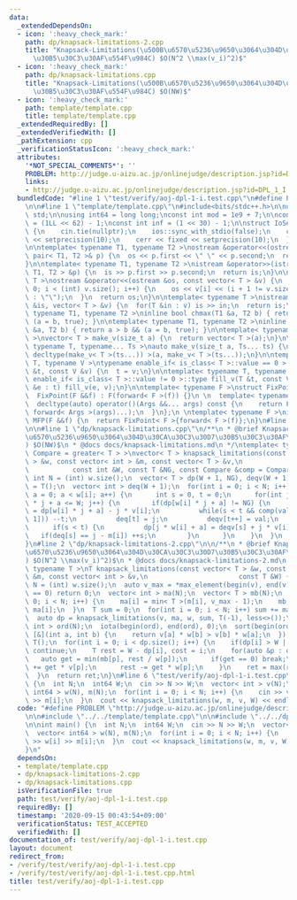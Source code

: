 ```yaml
---
data:
  _extendedDependsOn:
  - icon: ':heavy_check_mark:'
    path: dp/knapsack-limitations-2.cpp
    title: "Knapsack-Limitations(\u500B\u6570\u5236\u9650\u3064\u304D\u30CA\u30C3\u30D7\
      \u30B5\u30C3\u30AF\u554F\u984C) $O(N^2 \\max(v_i)^2)$"
  - icon: ':heavy_check_mark:'
    path: dp/knapsack-limitations.cpp
    title: "Knapsack-Limitations(\u500B\u6570\u5236\u9650\u3064\u304D\u30CA\u30C3\u30D7\
      \u30B5\u30C3\u30AF\u554F\u984C) $O(NW)$"
  - icon: ':heavy_check_mark:'
    path: template/template.cpp
    title: template/template.cpp
  _extendedRequiredBy: []
  _extendedVerifiedWith: []
  _pathExtension: cpp
  _verificationStatusIcon: ':heavy_check_mark:'
  attributes:
    '*NOT_SPECIAL_COMMENTS*': ''
    PROBLEM: http://judge.u-aizu.ac.jp/onlinejudge/description.jsp?id=DPL_1_I
    links:
    - http://judge.u-aizu.ac.jp/onlinejudge/description.jsp?id=DPL_1_I
  bundledCode: "#line 1 \"test/verify/aoj-dpl-1-i.test.cpp\"\n#define PROBLEM \"http://judge.u-aizu.ac.jp/onlinejudge/description.jsp?id=DPL_1_I\"\
    \n\n#line 1 \"template/template.cpp\"\n#include<bits/stdc++.h>\n\nusing namespace\
    \ std;\n\nusing int64 = long long;\nconst int mod = 1e9 + 7;\n\nconst int64 infll\
    \ = (1LL << 62) - 1;\nconst int inf = (1 << 30) - 1;\n\nstruct IoSetup {\n  IoSetup()\
    \ {\n    cin.tie(nullptr);\n    ios::sync_with_stdio(false);\n    cout << fixed\
    \ << setprecision(10);\n    cerr << fixed << setprecision(10);\n  }\n} iosetup;\n\
    \n\ntemplate< typename T1, typename T2 >\nostream &operator<<(ostream &os, const\
    \ pair< T1, T2 >& p) {\n  os << p.first << \" \" << p.second;\n  return os;\n\
    }\n\ntemplate< typename T1, typename T2 >\nistream &operator>>(istream &is, pair<\
    \ T1, T2 > &p) {\n  is >> p.first >> p.second;\n  return is;\n}\n\ntemplate< typename\
    \ T >\nostream &operator<<(ostream &os, const vector< T > &v) {\n  for(int i =\
    \ 0; i < (int) v.size(); i++) {\n    os << v[i] << (i + 1 != v.size() ? \" \"\
    \ : \"\");\n  }\n  return os;\n}\n\ntemplate< typename T >\nistream &operator>>(istream\
    \ &is, vector< T > &v) {\n  for(T &in : v) is >> in;\n  return is;\n}\n\ntemplate<\
    \ typename T1, typename T2 >\ninline bool chmax(T1 &a, T2 b) { return a < b &&\
    \ (a = b, true); }\n\ntemplate< typename T1, typename T2 >\ninline bool chmin(T1\
    \ &a, T2 b) { return a > b && (a = b, true); }\n\ntemplate< typename T = int64\
    \ >\nvector< T > make_v(size_t a) {\n  return vector< T >(a);\n}\n\ntemplate<\
    \ typename T, typename... Ts >\nauto make_v(size_t a, Ts... ts) {\n  return vector<\
    \ decltype(make_v< T >(ts...)) >(a, make_v< T >(ts...));\n}\n\ntemplate< typename\
    \ T, typename V >\ntypename enable_if< is_class< T >::value == 0 >::type fill_v(T\
    \ &t, const V &v) {\n  t = v;\n}\n\ntemplate< typename T, typename V >\ntypename\
    \ enable_if< is_class< T >::value != 0 >::type fill_v(T &t, const V &v) {\n  for(auto\
    \ &e : t) fill_v(e, v);\n}\n\ntemplate< typename F >\nstruct FixPoint : F {\n\
    \  FixPoint(F &&f) : F(forward< F >(f)) {}\n \n  template< typename... Args >\n\
    \  decltype(auto) operator()(Args &&... args) const {\n    return F::operator()(*this,\
    \ forward< Args >(args)...);\n  }\n};\n \ntemplate< typename F >\ninline decltype(auto)\
    \ MFP(F &&f) {\n  return FixPoint< F >{forward< F >(f)};\n}\n#line 4 \"test/verify/aoj-dpl-1-i.test.cpp\"\
    \n\n#line 1 \"dp/knapsack-limitations.cpp\"\n/**\n * @brief Knapsack-Limitations(\u500B\
    \u6570\u5236\u9650\u3064\u304D\u30CA\u30C3\u30D7\u30B5\u30C3\u30AF\u554F\u984C\
    ) $O(NW)$\n * @docs docs/knapsack-limitations.md\n */\ntemplate< typename T, typename\
    \ Compare = greater< T > >\nvector< T > knapsack_limitations(const vector< int\
    \ > &w, const vector< int > &m, const vector< T > &v,\n                      \
    \           const int &W, const T &NG, const Compare &comp = Compare()) {\n  const\
    \ int N = (int) w.size();\n  vector< T > dp(W + 1, NG), deqv(W + 1);\n  dp[0]\
    \ = T();\n  vector< int > deq(W + 1);\n  for(int i = 0; i < N; i++) {\n    for(int\
    \ a = 0; a < w[i]; a++) {\n      int s = 0, t = 0;\n      for(int j = 0; w[i]\
    \ * j + a <= W; j++) {\n        if(dp[w[i] * j + a] != NG) {\n          auto val\
    \ = dp[w[i] * j + a] - j * v[i];\n          while(s < t && comp(val, deqv[t -\
    \ 1])) --t;\n          deq[t] = j;\n          deqv[t++] = val;\n        }\n  \
    \      if(s < t) {\n          dp[j * w[i] + a] = deqv[s] + j * v[i];\n       \
    \   if(deq[s] == j - m[i]) ++s;\n        }\n      }\n    }\n  }\n  return dp;\n\
    }\n#line 2 \"dp/knapsack-limitations-2.cpp\"\n\n/**\n * @brief Knapsack-Limitations(\u500B\
    \u6570\u5236\u9650\u3064\u304D\u30CA\u30C3\u30D7\u30B5\u30C3\u30AF\u554F\u984C\
    ) $O(N^2 \\max(v_i)^2)$\n * @docs docs/knapsack-limitations-2.md\n */\ntemplate<\
    \ typename T >\nT knapsack_limitations(const vector< T > &w, const vector< T >\
    \ &m, const vector< int > &v,\n                       const T &W) {\n  const int\
    \ N = (int) w.size();\n  auto v_max = *max_element(begin(v), end(v));\n  if(v_max\
    \ == 0) return 0;\n  vector< int > ma(N);\n  vector< T > mb(N);\n  for(int i =\
    \ 0; i < N; i++) {\n    ma[i] = min< T >(m[i], v_max - 1);\n    mb[i] = m[i] -\
    \ ma[i];\n  }\n  T sum = 0;\n  for(int i = 0; i < N; i++) sum += ma[i] * v[i];\n\
    \  auto dp = knapsack_limitations(v, ma, w, sum, T(-1), less<>());\n  vector<\
    \ int > ord(N);\n  iota(begin(ord), end(ord), 0);\n  sort(begin(ord), end(ord),\
    \ [&](int a, int b) {\n    return v[a] * w[b] > v[b] * w[a];\n  });\n  T ret =\
    \ T();\n  for(int i = 0; i < dp.size(); i++) {\n    if(dp[i] > W || dp[i] == -1)\
    \ continue;\n    T rest = W - dp[i], cost = i;\n    for(auto &p : ord) {\n   \
    \   auto get = min(mb[p], rest / w[p]);\n      if(get == 0) break;\n      cost\
    \ += get * v[p];\n      rest -= get * w[p];\n    }\n    ret = max(ret, cost);\n\
    \  }\n  return ret;\n}\n#line 6 \"test/verify/aoj-dpl-1-i.test.cpp\"\n\nint main()\
    \ {\n  int N;\n  int64 W;\n  cin >> N >> W;\n  vector< int > v(N);\n  vector<\
    \ int64 > w(N), m(N);\n  for(int i = 0; i < N; i++) {\n    cin >> v[i] >> w[i]\
    \ >> m[i];\n  }\n  cout << knapsack_limitations(w, m, v, W) << endl;\n}\n"
  code: "#define PROBLEM \"http://judge.u-aizu.ac.jp/onlinejudge/description.jsp?id=DPL_1_I\"\
    \n\n#include \"../../template/template.cpp\"\n\n#include \"../../dp/knapsack-limitations-2.cpp\"\
    \n\nint main() {\n  int N;\n  int64 W;\n  cin >> N >> W;\n  vector< int > v(N);\n\
    \  vector< int64 > w(N), m(N);\n  for(int i = 0; i < N; i++) {\n    cin >> v[i]\
    \ >> w[i] >> m[i];\n  }\n  cout << knapsack_limitations(w, m, v, W) << endl;\n\
    }\n"
  dependsOn:
  - template/template.cpp
  - dp/knapsack-limitations-2.cpp
  - dp/knapsack-limitations.cpp
  isVerificationFile: true
  path: test/verify/aoj-dpl-1-i.test.cpp
  requiredBy: []
  timestamp: '2020-09-15 00:43:54+09:00'
  verificationStatus: TEST_ACCEPTED
  verifiedWith: []
documentation_of: test/verify/aoj-dpl-1-i.test.cpp
layout: document
redirect_from:
- /verify/test/verify/aoj-dpl-1-i.test.cpp
- /verify/test/verify/aoj-dpl-1-i.test.cpp.html
title: test/verify/aoj-dpl-1-i.test.cpp
---
```

